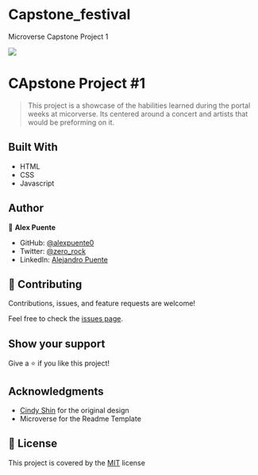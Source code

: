 # Capstone_festival

Microverse Capstone Project 1

![](https://img.shields.io/badge/Microverse-blueviolet)

# CApstone Project #1

> This project is a showcase of the habilities learned during the portal weeks at micorverse.
> Its centered around a concert and artists that would be preforming on it.

## Built With

- HTML
- CSS
- Javascript

## Author

👤 **Alex Puente**

- GitHub: [@alexpuente0](https://github.com/alexpuente0)
- Twitter: [@zero_rock](https://twitter.com/zero_rock)
- LinkedIn: [Alejandro Puente](https://www.linkedin.com/in/alejandro-puente-farías-154a7629/)

## 🤝 Contributing

Contributions, issues, and feature requests are welcome!

Feel free to check the [issues page](https://github.com/alexpuente0/Capstone_festival/issues).

## Show your support

Give a ⭐️ if you like this project!

## Acknowledgments

- [Cindy Shin](https://www.behance.net/adagio07) for the original design
- Microverse for the Readme Template

## 📝 License

This project is covered by the [MIT](/LICENSE) license
